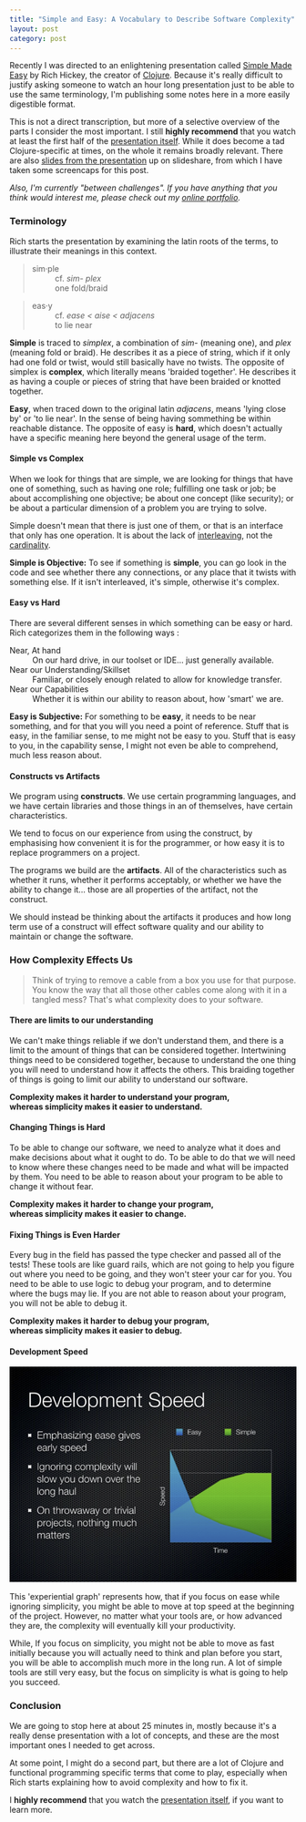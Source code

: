 ```yaml
---
title: "Simple and Easy: A Vocabulary to Describe Software Complexity"
layout: post
category: post
---
```

Recently I was directed to an enlightening presentation called [Simple Made Easy](http://www.infoq.com/presentations/Simple-Made-Easy) by Rich Hickey, the creator of [Clojure](http://en.wikipedia.org/wiki/Clojure).  Because it's really difficult to justify asking someone to watch an hour long presentation just to be able to use the same terminology,
I'm publishing some notes here in a more easily digestible format.

This is not a direct transcription, but more of a selective overview of the parts I consider the most important.  I still __highly recommend__ that you watch at least the first half of the [presentation itself](http://www.infoq.com/presentations/Simple-Made-Easy). 
While it does become a tad Clojure-specific at times, on the whole it remains broadly relevant. There are also
[slides from the presentation](http://www.slideshare.net/evandrix/simple-made-easy) up on slideshare, from which I have taken some screencaps for this post.

_Also, I'm currently "between challenges". 
If you have anything that you think would interest me,
please check out my [online portfolio](/portfolio)._

### Terminology 

Rich starts the presentation by examining the latin roots of the terms, to illustrate their meanings in this context.

<blockquote class='col-sm-6'>
<dl>
<dt>sim·ple</dt>
<dd>cf. <em>sim- plex</em></dd>
<dd>one fold/braid</dd>
</dl>
</blockquote>

<blockquote class='col-sm-6'>
<dl>
<dt>eas·y</dt>
<dd>cf. <em>ease&nbsp;&lt;&nbsp;aise&nbsp;&lt;&nbsp;adjacens</em></dd>
<dd>to lie near</dd>
</dl>
</blockquote>

__Simple__ is traced to _simplex_, a combination of _sim-_ (meaning one), and _plex_ (meaning fold or braid).  He describes it as a piece of string,
which if it only had one fold or twist, would still basically have no twists. The opposite of simplex is __complex__, which
literally means 'braided together'.  He describes it as having a couple or pieces of string that have been braided or
knotted together.

__Easy__, when traced down to the original latin _adjacens_, means 'lying close by' or 'to lie near'.  In the sense of
being having sommething be within reachable distance. The opposite of easy is __hard__, which doesn't actually have a specific
meaning here beyond the general usage of the term.

#### Simple vs Complex

When we look for things that are simple, we are looking for things that have one of something, such as
having one role; fulfilling one task or job; be about accomplishing one objective; be
about one concept (like security); or be about a particular dimension of a problem you are trying to solve.

Simple doesn't mean that there is just one of them, or that is an interface that only has one operation. It
is about the lack of [interleaving](http://en.wiktionary.org/wiki/interleave#English), not the [cardinality](http://en.wiktionary.org/wiki/cardinality).

__Simple is Objective:__ To see if something is __simple__, you can go look in the code and see whether there any connections, or any place that it twists with something else.
If it isn't interleaved, it's simple, otherwise it's complex.

#### Easy vs Hard

There are several different senses in which something can be easy or hard.  
Rich categorizes them in the following ways :

<dl>
<dt>Near, At hand</dt>
<dd>On our hard drive, in our toolset or IDE... just generally available.</dd>
<dt>Near our Understanding/Skillset</dt>
<dd>Familiar, or closely enough related to allow for knowledge transfer.</dd>
<dt>Near our Capabilities</dt>
<dd>Whether it is within our ability to reason about, how 'smart' we are.</dd>
</dl>

__Easy is Subjective:__ For something to be __easy__, it needs to be near something, and for that you will you need a point of reference. 
Stuff that is easy, in the familiar sense, to me might not be easy to you. Stuff that is easy to you, in the
capability sense, I might not even be able to comprehend, much less reason about.

#### Constructs vs Artifacts

We program using __constructs__. We use certain programming languages, and we have certain libraries and
those things in an of themselves, have certain characteristics.

We tend to focus on our experience from using the construct, by emphasising how convenient it is for the programmer, or how
easy it is to replace programmers on a project.  

The programs we build are the __artifacts__. All of the characteristics such as whether it runs, whether it
performs acceptably, or whether we have the ability to change it... those are all properties of the artifact, not the construct.

We should instead be thinking about the artifacts it produces
and how long term use of a construct will effect software quality and our ability to maintain or change the software.

### How Complexity Effects Us

<blockquote>Think of trying to remove a cable from a box you use for that purpose.
You know the way that all those other cables come along with it in a tangled mess?  
That's what complexity does to your software.
</blockquote>

#### There are limits to our understanding

We can't make things reliable if we don't understand them, and there is a limit to the amount of things that can be considered together.
Intertwining things need to be considered together, because to understand the one thing you will need to understand how it affects the
others. This braiding together of things is going to limit our ability to understand our software.

__Complexity makes it harder to understand your program,  
whereas simplicity makes it easier to understand.__

#### Changing Things is Hard

To be able to change our software, we need to analyze what it does and make decisions about what it ought to do.
To be able to do that we will need to know where these changes need to be made and what will be impacted by them.
You need to be able to reason about your program to be able to change it without fear.

__Complexity makes it harder to change your program,  
whereas simplicity makes it easier to change.__

#### Fixing Things is Even Harder

Every bug in the field has passed the type checker and passed all of the tests! These tools are like guard
rails, which are not going to help you figure out where you need to be going, and they won't steer your car
for you. You need to be able to use logic to debug your program, and to determine where the bugs may lie.
If you are not able to reason about your program, you will not be able to debug it.

__Complexity makes it harder to debug your program,  
whereas simplicity makes it easier to debug.__

#### Development Speed

<div class='img-wrapper'>
   <a href='http://www.slideshare.net/evandrix/simple-made-easy'><img alt='simple made easy - development speed' src='/img/simple.easy.speed.png' /></a>
</div>

This 'experiential graph' represents how, that if you focus on ease while ignoring simplicity, you might be able to move at top speed at the beginning of the project.
However, no matter what your tools are, or how advanced they are, the complexity will eventually kill your productivity.

While, If you focus on simplicity, you might not be able to move as fast initially because you will actually need to think
and plan before you start, you will be able to accomplish much more in the long run. A lot of simple tools are still
very easy, but the focus on simplicity is what is going to help you succeed.

### Conclusion

We are going to stop here at about 25 minutes in, mostly because it's a really dense
presentation with a lot of concepts, and these are the most important ones I needed
to get across.

At some point, I might do a second part, but there are a lot of Clojure and functional
programming specific terms that come to play, especially when Rich starts explaining
how to avoid complexity and how to fix it.

I __highly recommend__ that you watch the [presentation itself](http://www.infoq.com/presentations/Simple-Made-Easy), if you want to learn more.
